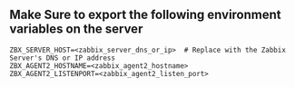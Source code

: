 ## Make Sure to export the following environment variables on the server

```
ZBX_SERVER_HOST=<zabbix_server_dns_or_ip>  # Replace with the Zabbix Server's DNS or IP address
ZBX_AGENT2_HOSTNAME=<zabbix_agent2_hostname>
ZBX_AGENT2_LISTENPORT=<zabbix_agent2_listen_port>
```
